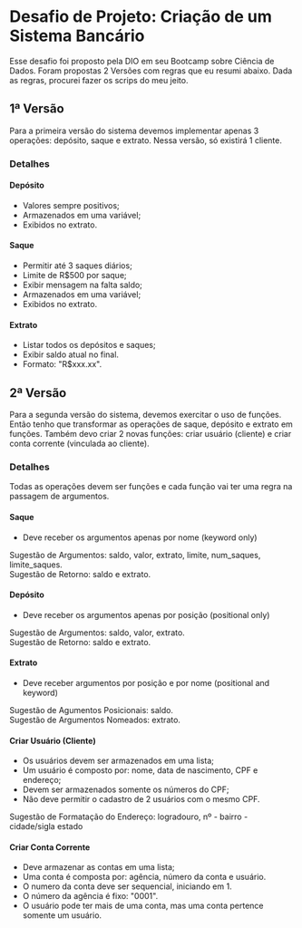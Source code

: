 # Desafio de Projeto: Criação de um Sistema Bancário
Esse desafio foi proposto pela DIO em seu Bootcamp sobre Ciência de Dados.
Foram propostas 2 Versões com regras que eu resumi abaixo.
Dada as regras, procurei fazer os scrips do meu jeito.

## 1ª Versão
Para a primeira versão do sistema devemos implementar apenas 3 operações: depósito, saque e extrato. 
Nessa versão, só existirá 1 cliente.

### Detalhes
#### Depósito
- Valores sempre positivos;
- Armazenados em uma variável;
- Exibidos no extrato.

#### Saque
- Permitir até 3 saques diários;
- Limite de R$500 por saque;
- Exibir mensagem na falta saldo;
- Armazenados em uma variável;
- Exibidos no extrato.

#### Extrato
- Listar todos os depósitos e saques;
- Exibir saldo atual no final.
- Formato: "R$xxx.xx".

## 2ª Versão
Para a segunda versão do sistema, devemos exercitar o uso de funções. Então tenho que transformar as operações de saque, depósito e extrato em funções. Também devo criar 2 novas funções: criar usuário (cliente) e criar conta corrente (vinculada ao cliente).

### Detalhes
Todas as operações devem ser funções e cada função vai ter uma regra na passagem de argumentos.

#### Saque
- Deve receber os argumentos apenas por nome (keyword only)

Sugestão de Argumentos: saldo, valor, extrato, limite, num_saques, limite_saques.<br>
Sugestão de Retorno: saldo e extrato.

#### Depósito
- Deve receber os argumentos apenas por posição (positional only)

Sugestão de Argumentos: saldo, valor, extrato. <br>
Sugestão de Retorno: saldo e extrato. 

#### Extrato
- Deve receber argumentos por posição e por nome  (positional and keyword)

Sugestão de Agumentos Posicionais: saldo. <br>
Sugestão de Argumentos Nomeados: extrato.

#### Criar Usuário (Cliente)
- Os usuários devem ser armazenados em uma lista;
- Um usuário é composto por: nome, data de nascimento, CPF e endereço;
- Devem ser armazenados somente os números do CPF; 
- Não deve permitir o cadastro de 2 usuários com o mesmo CPF.

Sugestão de Formatação do Endereço: logradouro, nº - bairro - cidade/sigla estado

#### Criar Conta Corrente
- Deve armazenar as contas em uma lista;
- Uma conta é composta por: agência, número da conta e usuário.
- O numero da conta deve ser sequencial, iniciando em 1.
- O número da agência é fixo: "0001".
- O usuário pode ter mais de uma conta, mas uma conta pertence somente um usuário.
